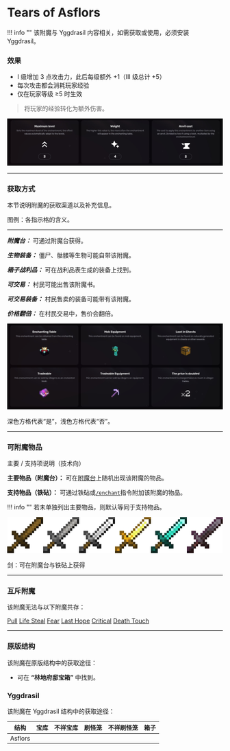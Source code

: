 # Tears of Asflors
!!! info ""
    该附魔与 Yggdrasil 内容相关，如需获取或使用，必须安装 Yggdrasil。

### 效果
*   I 级增加 3 点攻击力，此后每级额外 +1（III 级总计 +5）
*   每次攻击都会消耗玩家经验
*   仅在玩家等级 ≥5 时生效

> 将玩家的经验转化为额外伤害。

![](/images/voxel/enchantment/weapon-enchantment/image_1756618480345_573.png)

* * *

### 获取方式

本节说明附魔的获取渠道以及补充信息。

图例：各指示格的含义。[](#legend-explanations-of-each-box)

* * *

_**附魔台：**_ 可通过附魔台获得。

_**生物装备：**_ 僵尸、骷髅等生物可能自带该附魔。

_**箱子战利品：**_ 可在战利品表生成的装备上找到。

_**可交易：**_ 村民可能出售该附魔书。

_**可交易装备：**_ 村民售卖的装备可能带有该附魔。

_**价格翻倍：**_ 在村民交易中，售价会翻倍。

![](/images/voxel/enchantment/weapon-enchantment/image_1756618480345_498.png)

深色方格代表“是”，浅色方格代表“否”。

* * *

### 可附魔物品
主要 / 支持项说明（技术向）[](#explanation-primary-supported-technical)

**主要物品（附魔台）：** 可在[附魔台](https://minecraft.wiki/w/Enchanting_table)上随机出现该附魔的物品。

**支持物品（铁砧）：** 可通过铁砧或[`/enchant`](https://minecraft.wiki/w/Commands/enchant)指令附加该附魔的物品。

!!! info ""
    若未单独列出主要物品，则默认等同于支持物品。

![](/images/voxel/enchantment/weapon-enchantment/image_1756618480345_422.png)

剑：可在附魔台与铁砧上获得

* * *

### 互斥附魔

该附魔无法与以下附魔共存：

[Pull](/external/neoenchants/enchantment/weapon-enchantment/pull) [Life Steal](/external/neoenchants/enchantment/weapon-enchantment/life-steal) [Fear](/external/neoenchants/enchantment/weapon-enchantment/fear) [Last Hope](/external/neoenchants/enchantment/weapon-enchantment/last-hope) [Critical](/external/neoenchants/enchantment/weapon-enchantment/critical) [Death Touch](/external/neoenchants/enchantment/weapon-enchantment/death-touch)

* * *

### 原版结构

该附魔在原版结构中的获取途径：

*   可在 **“林地府邸宝箱”** 中找到。

### Yggdrasil

该附魔在 Yggdrasil 结构中的获取途径：

| 结构 | 宝库 | 不祥宝库 | 刷怪笼 | 不祥刷怪笼 | 箱子 |
| --- | --- | --- | --- | --- | --- |
| Asflors |  |  |  |  |  |
